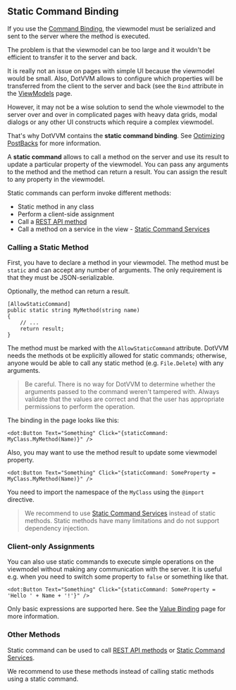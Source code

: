 ﻿## Static Command Binding

If you use the [Command Binding](/docs/tutorials/basics-command-binding/{branch}), the viewmodel must be serialized and sent to the server where the 
method is executed. 

The problem is that the viewmodel can be too large and it wouldn't be efficient to transfer it to the server and back.

It is really not an issue on pages with simple UI because the viewmodel would be small. Also, DotVVM allows to configure which properties will be 
transferred from the client to the server and back (see the `Bind` attribute in the [ViewModels](/docs/tutorials/basics-viewmodels/{branch}) page.

However, it may not be a wise solution to send the whole viewmodel to the server over and over in complicated pages with heavy data grids, modal dialogs or any other UI constructs which require a complex viewmodel. 

That's why DotVVM contains the **static command binding**. See [Optimizing PostBacks](/docs/pages/basics-optimizing-postbacks/{branch}) for more information.

A **static command** allows to call a method on the server and use its result to update a particular property of the viewmodel. 
You can pass any arguments to the method and the method can return a result. You can assign the result to any property in the viewmodel.

Static commands can perform invoke different methods:

* Static method in any class
* Perform a client-side assignment
* Call a [REST API method](/docs/pages/basics-rest-api-bindings/{branch})
* Call a method on a service in the view - [Static Command Services](/docs/pages/basics-static-command-services/{branch})

### Calling a Static Method

First, you have to declare a method in your viewmodel. The method must be `static` and can accept any number of arguments.
The only requirement is that they must be JSON-serializable. 

Optionally, the method can return a result.

```CSHARP
[AllowStaticCommand]
public static string MyMethod(string name)
{
    // ...
    return result;
}
```

The method must be marked with the `AllowStaticCommand` attribute. DotVVM needs the methods ot be explicitly allowed for static commands; otherwise, anyone would be able to call any static method (e.g. `File.Delete`) with any arguments.

> Be careful. There is no way for DotVVM to determine whether the arguments passed to the command weren't tampered with. Always validate that the values are correct and that the user has appropriate permissions to perform the operation. 

The binding in the page looks like this:

```DOTHTML
<dot:Button Text="Something" Click="{staticCommand: MyClass.MyMethod(Name)}" />
```

Also, you may want to use the method result to update some viewmodel property.

```DOTHTML
<dot:Button Text="Something" Click="{staticCommand: SomeProperty = MyClass.MyMethod(Name)}" />
```

You need to import the namespace of the `MyClass` using the `@import` directive.

> We recommend to use [Static Command Services](/docs/pages/basics-static-command-services/{branch}) instead of static methods. Static methods have many limitations and do not support dependency injection. 

### Client-only Assignments

You can also use static commands to execute simple operations on the viewmodel without making any communication with the server.
It is useful e.g. when you need to switch some property to `false` or something like that. 

```DOTHTML
<dot:Button Text="Something" Click="{staticCommand: SomeProperty = 'Hello ' + Name + '!'}" />
```

Only basic expressions are supported here. See the [Value Binding](/docs/tutorials/basics-value-binding/{branch}) page for more information.

### Other Methods

Static command can be used to call [REST API methods](/docs/pages/basics-rest-api-bindings/{branch}) or [Static Command Services](/docs/pages/basics-static-command-services/{branch}).

We recommend to use these methods instead of calling static methods using a static command.